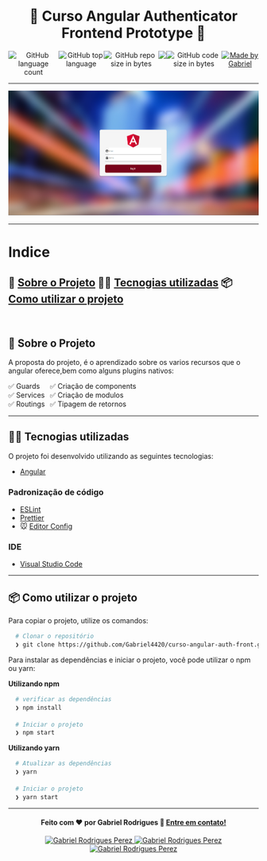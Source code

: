 <h1 align="center">
  &#x1F4F1; Curso Angular Authenticator Frontend Prototype &#x1F4F1;
</h1>

<div style="display:flex; justify-content:space-between;" align="center">
   <img alt="GitHub language count" src="https://img.shields.io/github/languages/count/Gabriel4420/curso-angular-auth-front">

  <img alt="GitHub top language" src="https://img.shields.io/github/languages/top/Gabriel4420/curso-angular-auth-front?logo=html">

  <img alt="GitHub repo size in bytes" src="https://img.shields.io/github/repo-size/Gabriel4420/curso-angular-auth-front?color=green">
  
  <a href="https://www.codacy.com/manual/Gabriel4420/curso-angular-auth-front?utm_source=github.com&amp;utm_medium=referral&amp;utm_content=Gabriel4420/curso-angular-auth-front&amp;utm_campaign=Badge_Grade">
    <img src="https://app.codacy.com/project/badge/Grade/6dd6b46abeb14e99935a2b9ac5c6ede2"/>
  </a>
  
  <img alt="GitHub code size in bytes" src="https://img.shields.io/github/last-commit/Gabriel4420/curso-angular-auth-front">


  <a href="https://www.linkedin.com/in/gabriel-rodrigues-perez-2069b072/">
    <img alt="Made by Gabriel" src="https://img.shields.io/badge/made%20by-Gabriel-%2304D361">
  </a>
</div>

---

<p align="center">
  <img alt="Gif da Aplicação" src="src/assets/HomeApp.png" />
</p>

---

# Indice

 🚀 [Sobre o Projeto](#rocket-sobre-o-projeto)
 👨‍💻️ [Tecnogias utilizadas](#%EF%B8%8F-tecnogias-utilizadas)
 📦️ [Como utilizar o projeto](#%EF%B8%8F-como-utilizar-o-projeto)
---
<br>

## 🚀 Sobre o Projeto

A proposta do projeto, é o aprendizado sobre os varios recursos que o angular oferece,bem como alguns plugins nativos:
<div style="display:flex;margin-right:10px;">
<div style="margin-right:10px;">
 ✅ Guards <br/>
 ✅ Services<br/>
 ✅ Routings<br/>
 </div>
 <div>
 ✅ Criação de components<br/>
 ✅ Criação de modulos<br/>
 ✅ Tipagem de retornos <br/>
 </div>
</div>

---

## 👨‍💻️ Tecnogias utilizadas

O projeto foi desenvolvido utilizando as seguintes tecnologias:

- [Angular](https://angular.io/docs)


### Padronização de código

  - [ESLint](https://eslint.org/)
  - [Prettier](https://prettier.io/)
  - :mouse: [Editor Config](https://editorconfig.org/)

### IDE

  - [Visual Studio Code](https://code.visualstudio.com/)

---

## 📦️ Como utilizar o projeto

Para copiar o projeto, utilize os comandos:

```bash
  # Clonar o repositório
  ❯ git clone https://github.com/Gabriel4420/curso-angular-auth-front.git

```
Para instalar as dependências e iniciar o projeto, você pode utilizar o npm ou yarn:

**Utilizando npm**

```bash
  # verificar as dependências
  ❯ npm install

  # Iniciar o projeto
  ❯ npm start
```

**Utilizando yarn**

```bash
  # Atualizar as dependências
  ❯ yarn

  # Iniciar o projeto
  ❯ yarn start
```

---

<h4 align="center">
  Feito com ❤️ por Gabriel Rodrigues 👋️ <a href="mailto:gabriel_rodrigues_perez@hotmail.com">Entre em contato!</a>
</h4>

<div align="center">

  <a href="https://www.linkedin.com/in/gabriel-rodrigues-perez-2069b072/">
    <img alt="Gabriel Rodrigues Perez" src="https://img.shields.io/badge/LinkedIn-Gabriel_Rodrigues-0e76a8?style=flat&logoColor=white&logo=linkedin">
  </a>
  <a href="https://www.facebook.com/gabriel.rodrigues.perez">
    <img alt="Gabriel Rodrigues Perez" src="https://img.shields.io/badge/Facebook-Gabriel_Rodrigues-1778F2?style=flat&logoColor=white&logo=facebook">
  </a>
  <a href="https://www.instagram.com/gabriel_rodrigues_perez/">
    <img alt="Gabriel Rodrigues Perez" src="https://img.shields.io/badge/Instagram-@gabriel4420-833AB4?style=flat&logoColor=white&logo=instagram">
  </a>
  
  
</div>

